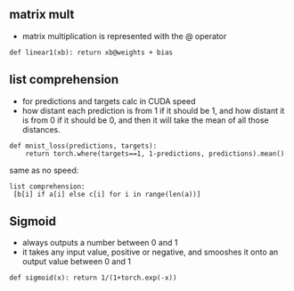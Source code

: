 


## matrix mult

* matrix multiplication is represented with the @ operator

```
def linear1(xb): return xb@weights + bias

```

## list comprehension

* for predictions and targets calc in CUDA speed
* how distant each prediction is from 1 if it should be 1, and how distant it is from 0 if it should be 0, and then it will take the mean of all those distances.

```
def mnist_loss(predictions, targets):
    return torch.where(targets==1, 1-predictions, predictions).mean()
```

same as no speed:

```
list comprehension:
 [b[i] if a[i] else c[i] for i in range(len(a))]
```


## Sigmoid

* always outputs a number between 0 and 1
*  it takes any input value, positive or negative, and smooshes it onto an output value between 0 and 1

```
def sigmoid(x): return 1/(1+torch.exp(-x))
```


